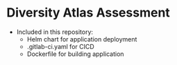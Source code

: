 # Diversity Atlas Assessment

* Included in this repository:
  * Helm chart for application deployment
  * .gitlab-ci.yaml for CICD
  * Dockerfile for building application